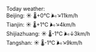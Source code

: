 Today weather:  
Beijing: ☀️ 🌡️+0°C 🌬️↘11km/h  
Tianjin: ☀️ 🌡️+1°C 🌬️↘4km/h  
Shijiazhuang: ☀️ 🌡️-1°C 🌬️↓3km/h  
Tangshan: ☀️ 🌡️-1°C 🌬️↘9km/h  

